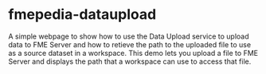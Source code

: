 fmepedia-dataupload
===================
A simple webpage to show how to use the Data Upload service to upload data to FME Server and how to retieve the path to the uploaded file to use as a source dataset in a workspace. This demo lets you upload a file to FME Server and displays the path that a workspace can use to access that file.